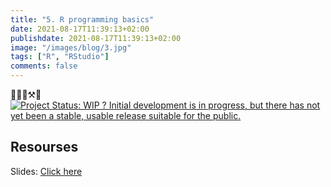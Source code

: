 ```yaml
---
title: "5. R programming basics"
date: 2021-08-17T11:39:13+02:00
publishdate: 2021-08-17T11:39:13+02:00
image: "/images/blog/3.jpg"
tags: ["R", "RStudio"]
comments: false
---
```


👷🧑🔧⚒️🔩 [![Project Status: WIP ? Initial development is in progress, but there
has not yet been a stable, usable release suitable for the
public.](https://www.repostatus.org/badges/latest/wip.svg)](https://www.repostatus.org/#wip)

## Resourses

Slides: [Click here](/slides/5Basics_of_Rprogramming/5_basics.html)